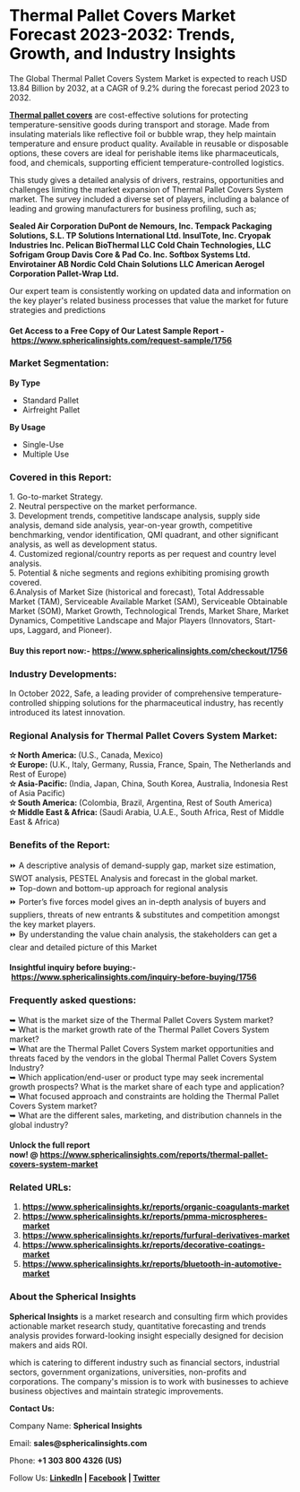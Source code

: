 <div class="content-body__description">
<h1><span style="color: #000000;">Thermal Pallet Covers Market Forecast 2023-2032: Trends, Growth, and Industry Insights</span></h1>
<div class="content-body__description">The Global Thermal Pallet Covers System Market is expected to reach USD 13.84 Billion by 2032, at a CAGR of 9.2% during the forecast period 2023 to 2032.</div>
<div class="content-body__detail">
<section id="section_0" class="entry fr-view">
<p><a href="https://www.sphericalinsights.com/reports/thermal-pallet-covers-system-market" target="_blank" rel="noopener"><strong>Thermal pallet covers</strong></a>&nbsp;are cost-effective solutions for protecting temperature-sensitive goods during transport and storage. Made from insulating materials like reflective foil or bubble wrap, they help maintain temperature and ensure product quality. Available in reusable or disposable options, these covers are ideal for perishable items like pharmaceuticals, food, and chemicals, supporting efficient temperature-controlled logistics.</p>
<p>This study gives a detailed analysis of drivers, restrains, opportunities and challenges limiting the market expansion of Thermal Pallet Covers System market. The survey included a diverse set of players, including a balance of leading and growing manufacturers for business profiling, such as;</p>
<p><strong>Sealed Air Corporation DuPont de Nemours, Inc. Tempack Packaging Solutions, S.L. TP Solutions International Ltd. InsulTote, Inc. Cryopak Industries Inc. Pelican BioThermal LLC Cold Chain Technologies, LLC Sofrigam Group Davis Core &amp; Pad Co. Inc. Softbox Systems Ltd. Envirotainer AB Nordic Cold Chain Solutions LLC American Aerogel Corporation Pallet-Wrap Ltd.</strong></p>
<p>Our expert team is consistently working on updated data and information on the key player's related business processes that value the market for future strategies and predictions</p>
<h4><strong>Get Access to a Free Copy of Our Latest Sample Report -&nbsp;<a href="https://www.sphericalinsights.com/request-sample/1756" target="_blank" rel="noopener">https://www.sphericalinsights.com/request-sample/1756</a></strong></h4>
<h3><strong>Market Segmentation:</strong></h3>
<p><strong>By Type</strong></p>
<ul>
<li>Standard Pallet</li>
<li>Airfreight Pallet</li>
</ul>
<p><strong>By Usage</strong></p>
<ul>
<li>Single-Use</li>
<li>Multiple Use</li>
</ul>
<h3>Covered in this Report:</h3>
<p>1. Go-to-market Strategy.<br />2. Neutral perspective on the market performance.<br />3. Development trends, competitive landscape analysis, supply side analysis, demand side analysis, year-on-year growth, competitive benchmarking, vendor identification, QMI quadrant, and other significant analysis, as well as development status.<br />4. Customized regional/country reports as per request and country level analysis.<br />5. Potential &amp; niche segments and regions exhibiting promising growth covered.<br />6.Analysis of Market Size (historical and forecast), Total Addressable Market (TAM), Serviceable Available Market (SAM), Serviceable Obtainable Market (SOM), Market Growth, Technological Trends, Market Share, Market Dynamics, Competitive Landscape and Major Players (Innovators, Start-ups, Laggard, and Pioneer).</p>
<h4>Buy this report now:-&nbsp;<a href="https://www.sphericalinsights.com/checkout/1756" target="_blank" rel="noopener">https://www.sphericalinsights.com/checkout/1756</a></h4>
<h3>Industry Developments:</h3>
<p>In October 2022, Safe, a leading provider of comprehensive temperature-controlled shipping solutions for the pharmaceutical industry, has recently introduced its latest innovation.</p>
<h3><strong>Regional Analysis for Thermal Pallet Covers System Market:</strong></h3>
<p><strong>✫ North America:&nbsp;</strong>(U.S., Canada, Mexico)<br /><strong>✫ Europe:&nbsp;</strong>(U.K., Italy, Germany, Russia, France, Spain, The Netherlands and Rest of Europe)<br /><strong>✫ Asia-Pacific:&nbsp;</strong>(India, Japan, China, South Korea, Australia, Indonesia Rest of Asia Pacific)<br /><strong>✫ South America:&nbsp;</strong>(Colombia, Brazil, Argentina, Rest of South America)<br /><strong>✫ Middle East &amp; Africa:&nbsp;</strong>(Saudi Arabia, U.A.E., South Africa, Rest of Middle East &amp; Africa)</p>
<h3>Benefits of the Report:</h3>
<p>⏩ A descriptive analysis of demand-supply gap, market size estimation, SWOT analysis, PESTEL Analysis and forecast in the global market.<br />⏩ Top-down and bottom-up approach for regional analysis<br />⏩ Porter&rsquo;s five forces model gives an in-depth analysis of buyers and suppliers, threats of new entrants &amp; substitutes and competition amongst the key market players.<br />⏩ By understanding the value chain analysis, the stakeholders can get a clear and detailed picture of this Market</p>
<h4>Insightful inquiry before buying:-&nbsp;<a href="https://www.sphericalinsights.com/inquiry-before-buying/1756" target="_blank" rel="noopener">https://www.sphericalinsights.com/inquiry-before-buying/1756</a></h4>
<h3>Frequently asked questions:</h3>
<p>➥ What is the market size of the Thermal Pallet Covers System market?<br />➥ What is the market growth rate of the Thermal Pallet Covers System market?<br />➥ What are the Thermal Pallet Covers System market opportunities and threats faced by the vendors in the global Thermal Pallet Covers System Industry?<br />➥ Which application/end-user or product type may seek incremental growth prospects? What is the market share of each type and application?<br />➥ What focused approach and constraints are holding the Thermal Pallet Covers System market?<br />➥ What are the different sales, marketing, and distribution channels in the global industry?</p>
<h4>Unlock the full report now!&nbsp;@&nbsp;<a href="https://www.sphericalinsights.com/reports/thermal-pallet-covers-system-market" target="_blank" rel="noopener">https://www.sphericalinsights.com/reports/thermal-pallet-covers-system-market</a></h4>
<h3><strong>Related URLs:</strong></h3>
<ol>
<li><strong><a href="https://www.sphericalinsights.kr/reports/organic-coagulants-market">https://www.sphericalinsights.kr/reports/organic-coagulants-market</a></strong></li>
<li><strong><a href="https://www.sphericalinsights.kr/reports/pmma-microspheres-market">https://www.sphericalinsights.kr/reports/pmma-microspheres-market</a></strong></li>
<li><strong><a href="https://www.sphericalinsights.kr/reports/furfural-derivatives-market">https://www.sphericalinsights.kr/reports/furfural-derivatives-market</a></strong></li>
<li><strong><a href="https://www.sphericalinsights.kr/reports/decorative-coatings-market">https://www.sphericalinsights.kr/reports/decorative-coatings-market</a></strong></li>
<li><strong><a href="https://www.sphericalinsights.kr/reports/bluetooth-in-automotive-market">https://www.sphericalinsights.kr/reports/bluetooth-in-automotive-market</a>&nbsp;<br /></strong></li>
</ol>
<h3><strong>About the Spherical Insights</strong></h3>
<p><strong>Spherical Insights</strong>&nbsp;is a market research and consulting firm which provides actionable market research study, quantitative forecasting and trends analysis provides forward-looking insight especially designed for decision makers and aids ROI.</p>
<p>which is catering to different industry such as financial sectors, industrial sectors, government organizations, universities, non-profits and corporations. The company's mission is to work with businesses to achieve business objectives and maintain strategic improvements.</p>
<p><strong>Contact Us:</strong></p>
<p>Company Name:&nbsp;<strong>Spherical Insights</strong></p>
<p>Email:&nbsp;<strong>sales@sphericalinsights.com</strong></p>
<p>Phone:&nbsp;<strong>+1 303 800 4326 (US)</strong></p>
<p>Follow Us:&nbsp;<strong><a href="https://www.linkedin.com/company/spherical-insight/"><u>LinkedIn</u></a>&nbsp;|&nbsp;<a href="https://www.facebook.com/sphericalinsights22"><u>Facebook</u></a>&nbsp;|&nbsp;<a href="https://twitter.com/SInsights_US"><u>Twitter</u></a></strong></p>
</section>
</div>
</div>
<div class="content-body__detail">&nbsp;</div>
